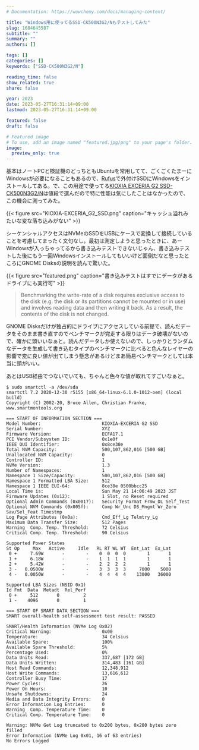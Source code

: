 ```yaml
---
# Documentation: https://wowchemy.com/docs/managing-content/

title: "Windows用に使ってるSSD-CK500N3G2/Nもテストしてみた"
slug: 1684645587
subtitle: ""
summary: ""
authors: []

tags: []
categories: []
keywords: ["SSD-CK500N3G2/N"]

reading_time: false
show_related: true
share: false

year: 2023
date: 2023-05-27T16:31:14+09:00
lastmod: 2023-05-27T16:31:14+09:00

featured: false
draft: false

# Featured image
# To use, add an image named "featured.jpg/png" to your page's folder.
image:
  preview_only: true
---
```


基本はノートPCと検証機のどっちともUbuntuを常用してて、ごくごくたまーにWindowsが必要になることもあるので、[Rufus](https://rufus.ie/)で外付けSSDにWindowsをインストールしてある。で、この用途で使ってる[KIOXIA EXCERIA G2 SSD-CK500N3G2/N](https://www.buffalo.jp/product/detail/ssd-ck500n3g2_n.html)は値段で選んだので特に性能は気にしたことはなかったので、この機会に測ってみた。

{{< figure src="KIOXIA-EXCERIA_G2_SSD.png" caption="キャッシュ溢れみたいな変な落ち込みがない" >}}

シーケンシャルアクセスはNVMeのSSDをUSBにケースで変換して接続していることを考慮してまったく文句なし。最初は測定しようと思ったときに、あーWindowsが入っちゃってるから書き込みテストできないじゃん、書き込みテストした後にもう一回Windowsインストールしてもいいけど面倒だなと思ったところにGNOME Disksの説明を読んで驚いた。

{{< figure src="featured.png" caption="書き込みテストはすでにデータがあるドライブにも実行可" >}}

> Benchmarking the write-rate of a disk requires exclusive access to the
> disk (e.g. the disk or its partitions cannot be mounted or in use) and
> involves reading data and then writing it back. As a result, the
> contents of the disk is not changed.

GNOME Disksだけが独占的にドライブにアクセスしている前提で、読んだデータをそのまま書き直すのでベンチマークが完走する限りはデータ破壊がないので、確かに頭いいなぁと。読んだデータしか使えないので、しっかりとランダムなデータを生成して書き込むタイプのベンチマークに比べると色んなレイヤーの影響で変に良い値が出てしまう懸念があるけどまあ簡易ベンチマークとしては本当に頭がいい。

あとはUSB経由でつないでいても、ちゃんと色々な値が取れてすごいなぁと。

```
$ sudo smartctl -a /dev/sda
smartctl 7.2 2020-12-30 r5155 [x86_64-linux-6.1.0-1012-oem] (local build)
Copyright (C) 2002-20, Bruce Allen, Christian Franke, www.smartmontools.org

=== START OF INFORMATION SECTION ===
Model Number:                       KIOXIA-EXCERIA G2 SSD
Serial Number:                      XYZ
Firmware Version:                   ECFA17.1
PCI Vendor/Subsystem ID:            0x1e0f
IEEE OUI Identifier:                0x8ce38e
Total NVM Capacity:                 500,107,862,016 [500 GB]
Unallocated NVM Capacity:           0
Controller ID:                      1
NVMe Version:                       1.3
Number of Namespaces:               1
Namespace 1 Size/Capacity:          500,107,862,016 [500 GB]
Namespace 1 Formatted LBA Size:     512
Namespace 1 IEEE EUI-64:            8ce38e 0500bbcc25
Local Time is:                      Sun May 21 14:06:49 2023 JST
Firmware Updates (0x12):            1 Slot, no Reset required
Optional Admin Commands (0x0017):   Security Format Frmw_DL Self_Test
Optional NVM Commands (0x005f):     Comp Wr_Unc DS_Mngmt Wr_Zero Sav/Sel_Feat Timestmp
Log Page Attributes (0x0a):         Cmd_Eff_Lg Telmtry_Lg
Maximum Data Transfer Size:         512 Pages
Warning  Comp. Temp. Threshold:     72 Celsius
Critical Comp. Temp. Threshold:     90 Celsius

Supported Power States
St Op     Max   Active     Idle   RL RT WL WT  Ent_Lat  Ex_Lat
 0 +     7.69W       -        -    0  0  0  0        1       1
 1 +     6.18W       -        -    1  1  1  1        1       1
 2 +     5.42W       -        -    2  2  2  2        1       1
 3 -   0.0500W       -        -    3  3  3  3     7000    5000
 4 -   0.0050W       -        -    4  4  4  4    13000   36000

Supported LBA Sizes (NSID 0x1)
Id Fmt  Data  Metadt  Rel_Perf
 0 +     512       0         2
 1 -    4096       0         1

=== START OF SMART DATA SECTION ===
SMART overall-health self-assessment test result: PASSED

SMART/Health Information (NVMe Log 0x02)
Critical Warning:                   0x00
Temperature:                        34 Celsius
Available Spare:                    100%
Available Spare Threshold:          5%
Percentage Used:                    0%
Data Units Read:                    337,687 [172 GB]
Data Units Written:                 314,483 [161 GB]
Host Read Commands:                 12,348,912
Host Write Commands:                13,616,612
Controller Busy Time:               17
Power Cycles:                       26
Power On Hours:                     10
Unsafe Shutdowns:                   24
Media and Data Integrity Errors:    0
Error Information Log Entries:      0
Warning  Comp. Temperature Time:    0
Critical Comp. Temperature Time:    0

Warning: NVMe Get Log truncated to 0x200 bytes, 0x200 bytes zero filled
Error Information (NVMe Log 0x01, 16 of 63 entries)
No Errors Logged
```
